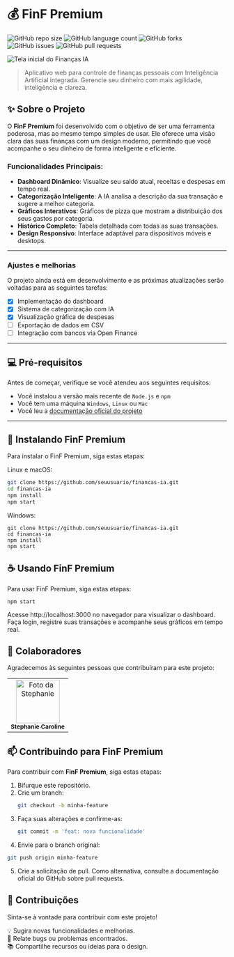 # 💰 FinF Premium

![GitHub repo size](https://img.shields.io/github/repo-size/StephanieCaroll/financa-f?style=for-the-badge)
![GitHub language count](https://img.shields.io/github/languages/count/StephanieCaroll/financa-f?style=for-the-badge)
![GitHub forks](https://img.shields.io/github/forks/StephanieCaroll/financa-f?style=for-the-badge)
![GitHub issues](https://img.shields.io/github/issues/StephanieCaroll/financa-f?style=for-the-badge)
![GitHub pull requests](https://img.shields.io/github/issues-pr/StephanieCaroll/financa-f?style=for-the-badge)

<img src="https://image.thum.io/get/width/1200/crop/800/https://finfpremium.vercel.app" alt="Tela inicial do Finanças IA">

> Aplicativo web para controle de finanças pessoais com Inteligência Artificial integrada. Gerencie seu dinheiro com mais agilidade, inteligência e clareza.

## ✨ Sobre o Projeto

O **FinF Premium** foi desenvolvido com o objetivo de ser uma ferramenta poderosa, mas ao mesmo tempo simples de usar. Ele oferece uma visão clara das suas finanças com um design moderno, permitindo que você acompanhe o seu dinheiro de forma inteligente e eficiente.

### Funcionalidades Principais:
- **Dashboard Dinâmico**: Visualize seu saldo atual, receitas e despesas em tempo real.
- **Categorização Inteligente**: A IA analisa a descrição da sua transação e sugere a melhor categoria.
- **Gráficos Interativos**: Gráficos de pizza que mostram a distribuição dos seus gastos por categoria.
- **Histórico Completo**: Tabela detalhada com todas as suas transações.
- **Design Responsivo**: Interface adaptável para dispositivos móveis e desktops.

---

### Ajustes e melhorias

O projeto ainda está em desenvolvimento e as próximas atualizações serão voltadas para as seguintes tarefas:

- [x] Implementação do dashboard
- [x] Sistema de categorização com IA
- [x] Visualização gráfica de despesas
- [ ] Exportação de dados em CSV
- [ ] Integração com bancos via Open Finance

---

## 💻 Pré-requisitos

Antes de começar, verifique se você atendeu aos seguintes requisitos:

- Você instalou a versão mais recente de `Node.js` e `npm`
- Você tem uma máquina `Windows`, `Linux` ou `Mac`
- Você leu a [documentação oficial do projeto](#)

---

## 🚀 Instalando FinF Premium

Para instalar o FinF Premium, siga estas etapas:

Linux e macOS:

```bash
git clone https://github.com/seuusuario/financas-ia.git
cd financas-ia
npm install
npm start
```

Windows:

```
git clone https://github.com/seuusuario/financas-ia.git
cd financas-ia
npm install
npm start
```
## ☕ Usando FinF Premium
Para usar FinF Premium, siga estas etapas:

```
npm start
```
Acesse http://localhost:3000 no navegador para visualizar o dashboard. Faça login, registre suas transações e acompanhe seus gráficos em tempo real.


## 👥 Colaboradores
Agradecemos às seguintes pessoas que contribuíram para este projeto:

<table>
  <tr>
    <td align="center">
      <a href="https://github.com/StephanieCaroll" title="Stephanie Caroline">
        <img src="https://github.com/StephanieCaroll.png" width="100px;" alt="Foto da Stephanie"/><br>
        <sub><b>Stephanie Caroline</b></sub>
      </a>
    </td>
  </tr>
</table>


## 📫 Contribuindo para FinF Premium

Para contribuir com **FinF Premium**, siga estas etapas:

1. Bifurque este repositório.
2. Crie um branch:  
   ```bash
   git checkout -b minha-feature
   ```
3. Faça suas alterações e confirme-as:
   ```bash
   git commit -m 'feat: nova funcionalidade'
   
4. Envie para o branch original:
  ```bash
  git push origin minha-feature
```
5. Crie a solicitação de pull.
Como alternativa, consulte a documentação oficial do GitHub sobre pull requests.

## 🤝 Contribuições

Sinta-se à vontade para contribuir com este projeto!

💡 Sugira novas funcionalidades e melhorias.  
🐛 Relate bugs ou problemas encontrados.  
📚 Compartilhe recursos ou ideias para o design.

   
